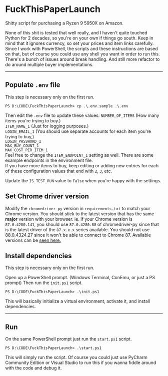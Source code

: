 # FuckThisPaperLaunch

Shitty script for purchasing a Ryzen 9 5950X on Amazon.

None of this shit is tested that well really, and I haven't quite touched Python for 2 decades, so you're on your own if things go south.
Keep in mind that it ignores currency, so set your prices and item links carefully.
Since I work with PowerShell, the scripts and these instructions are based on that, but of course you could use any shell you want in order to run this.  
There's a bunch of issues around break handling. And still more refactor to do around multiple buyer implementations.

---

## Populate `.env` file
This step is necessary only on the first run.


```
PS D:\CODE\FuckThisPaperLaunch> cp .\.env.sample .\.env
```
Then edit the `.env` file to update these values:
`NUMBER_OF_ITEMS` (How many items you're trying to buy.)  
`ITEM_NAME_1` (Just for logging purposes.)  
`LOGIN_EMAIL_1` (You should use separate accounts for each item you're trying to buy,)  
`LOGIN_PASSWORD_1`  
`MAX_BUY_COUNT_1`  
`MAX_COST_PER_ITEM_1`  
Feel free to change the `ITEM_ENDPOINT_1` setting as well. There are some example endpoints in the environment file.  
If you have more items to buy, keep editing or adding new entries for each of these configuration values that end with `2`, `3`, etc.

Update the `IS_TEST_RUN` value to `False` when you're happy with the settings.

## Set Chrome driver version
Modify the `chromedriver-py` version in `requirements.txt` to match your Chrome version.
You should stick to the latest version that has the same **major** version with your browser.
ie. If your Chrome version is `87.0.4280.141`, you should use `87.0.4280.88` of chromedriver-py since that is the latest driver of the `87.x.x.x` series available. You should not use 88.0.4324.27 since it won't be able to connect to Chrome 87.
Available versions can be [seen here.](https://pypi.org/project/chromedriver-py/#history)

## Install dependencies
This step is necessary only on the first run.


Open up a PowerShell prompt. (Windows Terminal, ConEmu, or just a PS prompt)
Then run the `init.ps1` script.

```
PS D:\CODE\FuckThisPaperLaunch> .\init.ps1
```
This will basically initialize a virtual environment, activate it, and install dependencies.

---

## Run
On the same PowerShell prompt just run the `start.ps1` script.

```
PS D:\CODE\FuckThisPaperLaunch> .\start.ps1
```
This will simply run the script.
Of course you could just use PyCharm Community Edition or Visual Studio to run this if you wanna fiddle around with the code and debug it.